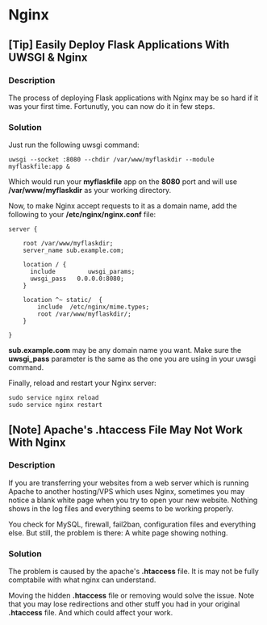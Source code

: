 # Nginx

## [Tip] Easily Deploy Flask Applications With UWSGI & Nginx

### Description

The process of deploying Flask applications with Nginx may be so hard if it was your first time. Fortunutly, you can now do it in few steps.

### Solution

Just run the following uwsgi command:

    uwsgi --socket :8080 --chdir /var/www/myflaskdir --module myflaskfile:app &

Which would run your **myflaskfile** app on the **8080** port and will use **/var/www/myflaskdir** as your working directory. 

Now, to make Nginx accept requests to it as a domain name, add the following to your **/etc/nginx/nginx.conf** file:

	server {

	    root /var/www/myflaskdir;
	    server_name sub.example.com;

	    location / {
		  include         uwsgi_params;
		  uwsgi_pass   0.0.0.0:8080;
	    }

		location ^~ static/  {
		    include  /etc/nginx/mime.types;
		    root /var/www/myflaskdir/;
		}

	}
	
**sub.example.com** may be any domain name you want. Make sure the **uwsgi_pass** parameter is the same as the one you are using in your uwsgi command.

Finally, reload and restart your Nginx server:

    sudo service nginx reload
    sudo service nginx restart

## [Note] Apache's .htaccess File May Not Work With Nginx

### Description

If you are transferring your websites from a web server which is running Apache to another hosting/VPS which uses Nginx, sometimes you may notice a blank white page when you try to open your new website. Nothing shows in the log files and everything seems to be working properly.

You check for MySQL, firewall, fail2ban, configuration files and everything else. But still, the problem is there: A white page showing nothing.

### Solution

The problem is caused by the apache's **.htaccess** file. It is may not be fully comptabile with what nginx can understand.

Moving the hidden **.htaccess** file or removing would solve the issue. Note that you may lose redirections and other stuff you had in your original **.htaccess** file. And which could affect your work.
